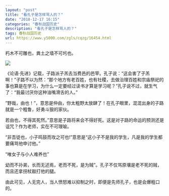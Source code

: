 ```yaml
---
layout: "post"
title: "看孔子是怎样骂人的？"
date: "2018-12-17 16:15"
categories: "春秋战国历史"
description: "看孔子是怎样骂人的？"
tags: 春秋战国历史
url: https://www.y5000.com/zgls/cqzg/16454.html
---
```






朽木不可雕也，粪土之墙不可圬也。

![](https://img.y5000.com/uploads/allimg/170309/140639E38-0.jpg)

《论语·先进》记载，子路派子羔去当费邑的邑宰。孔子说：“这会害了子羔啊！”子路不以为然：“那个地方有老百姓，也有社稷，去做治理百姓和宗庙祭祀的事也算是在学习，为什么一定要经过读书才算是学习呢？”孔子说不过，就生气了：“我最讨厌你这种油嘴滑舌的人。”

”野哉，由也！”，意思是仲由，你太粗野太放肆了！在孔子眼里，混混出身的子路就是一个粗鲁，好勇斗狠的家伙。

若由也，不得其死然。”意思是子路将来会不得好死。这是对子路的命运的预测还是诅咒？作为老师，实在不可理喻。

“非吾徒也，小子鸣鼓而攻之可也!”意思是“这小子不是我的学生，凡是我的学生都要痛骂他申讨他。”

“唯女子与小人难养也”

幼而不孙弟，长而无述焉，老而不死，是为贼”。孔子不仅骂原壤是老不死的贼，而且还拿拐杖敲打他的腿。

由此可见，人无完人，当人愤怒难以抑制之时，即便是先师孔子，也是会爆粗口的。
